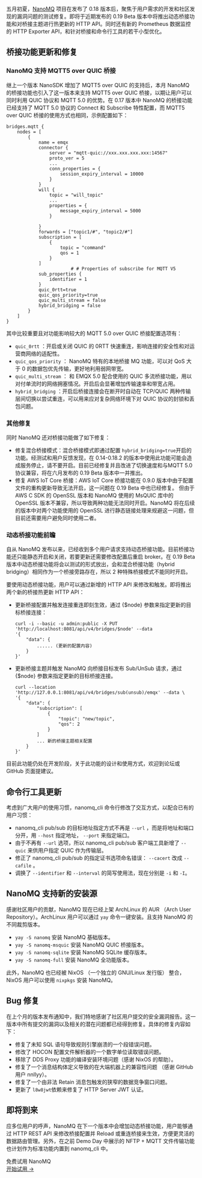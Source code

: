 五月初夏，[NanoMQ](https://nanomq.io/zh) 项目在发布了 0.18 版本后，聚焦于用户需求的开发和社区发现的漏洞问题的测试修复。即将于近期发布的 0.19 Beta 版本中将推出动态桥接功能和对桥接主题进行热更新的 HTTP API。同时还有新的 Prometheus 数据监控的 HTTP Exporter API，和针对桥接和命令行工具的若干小型优化。

## 桥接功能更新和修复

### NanoMQ 支持 MQTT5 over QUIC 桥接

继上一个版本 NanoSDK 增加了 MQTT5 over QUIC 的支持后，本月 NanoMQ 的桥接功能也引入了这一版本来支持 MQTT5 over QUIC 桥接，以期让用户可以同时利用 QUIC 协议和 MQTT 5.0 的优势。在 0.17 版本中 NanoMQ 的桥接功能已经支持了 MQTT 5.0 协议的 Connect 和 Subscribe 特性配置，而 MQTT5 over QUIC 桥接的使用方式也相同，示例配置如下：

```
bridges.mqtt {
	nodes = [
		{
			name = emqx
			connector {
				server = "mqtt-quic://xxx.xxx.xxx.xxx:14567"
				proto_ver = 5
				...
				conn_properties = {
					session_expiry_interval = 10000
				}
			}
			will {
				topic = "will_topic"
				...
				properties = {
					message_expiry_interval = 5000
				}
				
			}
			forwards = ["topic1/#", "topic2/#"]
			subscription = [
				{
					topic = "command"
					qos = 1
				}
			]
						# # Properties of subscribe for MQTT V5
			sub_properties {
				identifier = 1
			}
			quic_0rtt=true
			quic_qos_priority=true
			quic_multi_stream = false
			hybrid_bridging = false
		}
	]
}
```

其中比较重要且对功能影响较大的 MQTT 5.0 over QUIC 桥接配置选项有：

- `quic_0rtt` ：开启或关闭 QUIC 的 0RTT 快速重连，影响连接的安全性和对运营商网络的适配性。
- `quic_qos_priority` ： NanoMQ 特有的本地桥接 MQ 功能，可以对 QoS 大于 0 的数据包优先传输，更好地利用弱网带宽。
- `quic_multi_stream` ： 和 EMQX 5.0 配合使用的 QUIC 多流桥接功能，用以对付单流时的网络拥塞情况。开启后会显著增加传输速率和带宽占用。
- `hybrid_bridging` ：开启后桥接连接会在断开时自动在 TCP/QUIC 两种传输层间切换以尝试重连，可以用来应对复杂网络环境下对 QUIC 协议的封锁和丢包问题。

### 其他修复

同时 NanoMQ 还对桥接功能做了如下修复：

- 修复混合桥接模式：混合桥接模式即通过配置 `hybrid_bridging=true`开启的功能。经测试和用户反馈发现，在 0.14-0.18.2 的版本中使用此功能可能会造成服务停止，请不要开启。目前已经修复并且改进了切换速度和与MQTT 5.0 协议兼容，将在六月发布的 0.19 Beta 版本中一并推出。
- 修复 AWS IoT Core 桥接：AWS IoT Core 桥接功能在 0.9.0 版本中由于配置文件的重构更新导致无法开启，这一问题在 0.19 Beta 中也已经修复。 但由于 AWS C SDK 的 OpenSSL 版本和 NanoMQ 使用的 MsQUIC 库中的 OpenSSL 版本不兼容，所以导致两种功能无法同时开启。NanoMQ 将在后续的版本中对两个功能使用的 OpenSSL 进行静态链接处理来规避这一问题，但目前还需要用户避免同时使用二者。

### 动态桥接功能前瞻

自从 NanoMQ 发布以来，已经收到多个用户请求支持动态桥接功能。目前桥接功能还只能静态开启和关闭，若要更新还需要修改配置后重启 broker。在 0.19 Beta 版本中动态桥接功能将会以测试的形式放出，会和混合桥接功能（hybrid bridging）相同作为一个桥接旁路存在，所以 2 种特殊桥接模式不能同时开启。

要使用动态桥接功能，用户可以通过新增的 HTTP API 来修改和触发。即将推出两个新的桥接热更新 HTTP API：

- 更新桥接配置并触发连接重连即刻生效，通过 {$node} 参数来指定更新的目标桥接连接：

  ```
  curl -i --basic -u admin:public -X PUT 'http://localhost:8081/api/v4/bridges/$node' --data 
  '{
      "data": {
          ...... (更新的配置内容)
      }
  }'
  ```

- 更新桥接主题并触发 NanoMQ 向桥接目标发布 Sub/UnSub 请求，通过 {$node} 参数来指定更新的目标桥接连接。

  ```
  curl --location 'http://127.0.0.1:8081/api/v4/bridges/sub(unsub)/emqx' --data \
  '{
      "data": {
          "subscription": [
              {
                  "topic": "new/topic",
                  "qos": 2
              }
          ]
          ... 新的桥接主题相关配置
      }
  }'
  ```

  

目前此功能仍处在开发阶段，关于此功能的设计和使用方式，欢迎到论坛或 GitHub 页面提建议。

## 命令行工具更新

考虑到广大用户的使用习惯，nanomq_cli 命令行修改了交互方式，以配合已有的用户习惯：

- nanomq_cli pub/sub 的目标地址指定方式不再是  `--url` ，而是将地址和端口分开，用 `--host` 指定地址， `--port` 来指定端口。
- 由于不再有  `--url` 选项，所以 nanomq_cli pub/sub 客户端工具新增了 `--quic`  来供用户指定 QUIC 作为传输层。
- 修正了 nanomq_cli pub/sub 的指定证书选项命名错误： `--cacert` 改成 `--cafile` 。
- 调换了 `--identifier` 和 `--interval` 的简写使用法，现在分别是 `-i` 和  `-I`。

## NanoMQ 支持新的安装源

感谢社区用户的贡献，NanoMQ 现在已经上架 ArchLinux 的 AUR （Arch User Repository）。ArchLinux 用户可以通过 `yay` 命令一键安装。且支持 NanoMQ 的不同裁剪版本。

- `yay -S nanomq` 安装 NanoMQ 基础版本。
- `yay -S nanomq-msquic` 安装 NanoMQ QUIC 桥接版本。
- `yay -S nanomq-sqlite` 安装 NanoMQ SQLite 缓存版本。
- `yay -S nanomq-full` 安装 NanoMQ 全功能版本。

此外，NanoMQ 也已经被 NixOS （一个独立的 GNU/Linux 发行版） 整合，NixOS 用户可以使用 `nixpkgs` 安装 NanoMQ。

## Bug 修复

在上个月的版本发布通知中，我们特地感谢了社区用户提交的安全漏洞报告。这一版本中所有提交的漏洞以及相关的潜在问题都已经得到修复。具体的修复内容如下：

- 修复了未知 SQL 语句导致规则引擎崩溃的一个段错误问题。
- 修改了 HOCON 配置文件解析器的一个数字单位读取错误问题。
- 移除了 DDS Proxy 功能的编译安装环境问题（感谢 NixOS 的帮助）。
- 修复了一个消息结构体定义导致的在大端机器上的兼容性问题 （感谢 GitHub 用户 nnllyy）。
- 修复了一个由非法 Retain 消息包触发的狭窄的数据竞争窗口问题。
- 更新了 `l8w8jwt`依赖来修复了 HTTP Server JWT 认证。

## 即将到来

应多位用户的呼声，NanoMQ 在下一个版本中会增加动态桥接功能，用户能够通过 HTTP REST API 来修改桥接配置并 Reload 或重连桥接来生效，方便更灵活的数据路由管理。另外，在之前 Demo Day 中展示的 NFTP + MQTT 文件传输功能也计划作为标准功能内置到 nanomq_cli 中。



<section class="promotion">
    <div>
        免费试用 NanoMQ
    </div>
    <a href="https://www.emqx.com/zh/try?product=nanomq" class="button is-gradient px-5">开始试用 →</a>
</section>
